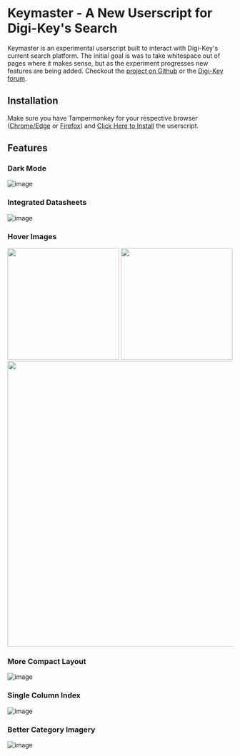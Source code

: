 # Keymaster - A New Userscript for Digi-Key's Search


Keymaster is an experimental userscript built to interact with Digi-Key's current search platform.  The initial goal is was to take whitespace out of pages where it makes sense, but as the experiment progresses new features are being added.  Checkout the [project on Github](url) or the [Digi-Key forum](https://forum.digikey.com/t/keymaster-a-new-userscript-for-digi-keys-search/22114).


## Installation
Make sure you have Tampermonkey for your respective browser ([Chrome/Edge](https://chrome.google.com/webstore/detail/tampermonkey/dhdgffkkebhmkfjojejmpbldmpobfkfo?hl=en) or [Firefox](https://addons.mozilla.org/en-US/firefox/addon/tampermonkey/)) and [Click Here to Install](https://github.com/bombledmonk/keymaster/raw/master/keymaster.user.js) the userscript.

## Features

### Dark Mode
![image](https://user-images.githubusercontent.com/4141691/164507137-50a1e6d6-75da-4e94-9278-451b4c9b793c.png)

### Integrated Datasheets
![image](https://user-images.githubusercontent.com/4141691/164527180-34328219-44de-4c2f-b1c6-71b0dadee5b8.png)

### Hover Images
<image src="https://user-images.githubusercontent.com/4141691/164527412-0504bccc-dda5-46aa-a5a6-452b7ad2fb00.png" height=250px> <image src="https://user-images.githubusercontent.com/4141691/164527457-739c29a2-0059-483f-b522-ca36768e9135.png" height=250px>
<image src="https://user-images.githubusercontent.com/4141691/166822775-4953db03-38c1-4485-bd58-26a0649e4a29.png" height=640px>

  ### More Compact Layout
![image](https://user-images.githubusercontent.com/4141691/198400132-527e0793-8f75-4385-bc44-881994121dbd.png)

### Single Column Index
  ![image](https://user-images.githubusercontent.com/4141691/198399592-62b53354-3d45-442e-98bc-6d117b32d618.png)

### Better Category Imagery
  ![image](https://user-images.githubusercontent.com/4141691/210097621-d9aacd6d-b499-4689-919b-c4a7f3ee2de0.png)
